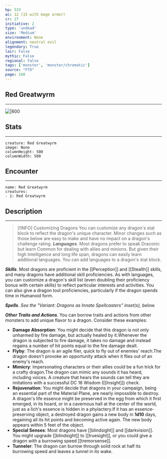 ```yaml
---
hp: 533
ac: 12 (15 with mage armor)
cr: 27
initiative: 2
type: 'undead'    
size: 'Medium'
environment: None
alignment: neutral evil
legendary: True
lair: False
mythic: False
regional: False
tags: ['monster', 'monster/chromatic']
source: "FTD"
page: 168
---
```


## Red Greatwyrm
---

![|600](D:/Program%20Files/5e.tools/img/bestiary/FTD/Red%20Greatwyrm.webp)

## Stats
---

```statblock
creature: Red Greatwyrm
image: None
columnHeight: 500
columnWidth: 500
```

## Encounter
---

```encounter-table
name: Red Greatwyrm
creatures:
- 1: Red Greatwyrm
```

## Description
---


> [!INFO] Customizing Dragons
>You can customize any dragon's stat block to reflect the dragon's unique character. Minor changes such as those below are easy to make and have no impact on a dragon's challenge rating.
**_Languages_**. Most dragons prefer to speak Draconic but learn Common for dealing with allies and minions. But given their high Intelligence and long life span, dragons can easily learn additional languages. You can add languages to a dragon's stat block.

**_Skills_**. Most dragons are proficient in the [[Perception]] and [[Stealth]] skills, and many dragons have additional skill proficiencies. As with languages, you can customize a dragon's skill list (even doubling their proficiency bonus with certain skills) to reflect particular interests and activities. You can also give a dragon tool proficiencies, particularly if the dragon spends time in Humanoid form.

**_Spells_**. _See the "Variant: Dragons as Innate Spellcasters" inset(s), below._

**_Other Traits and Actions_**. You can borrow traits and actions from other monsters to add unique flavor to a dragon. Consider these examples:
- **Damage Absorption**: You might decide that this dragon is not only unharmed by fire damage, but actually healed by it.Whenever the dragon is subjected to fire damage, it takes no damage and instead regains a number of hit points equal to the fire damage dealt.
- **Flyby**: The dragon is an agile flier, quick to fly out of enemies' reach.The dragon doesn't provoke an opportunity attack when it flies out of an enemy's reach.
- **Mimicry**: Impersonating characters or their allies could be a fun trick for a crafty dragon.The dragon can mimic any sounds it has heard, including voices. A creature that hears the sounds can tell they are imitations with a successful DC 16 Wisdom ([[Insight]]) check.
- **Rejuvenation**: You might decide that dragons in your campaign, being an essential part of the Material Plane, are nearly impossible to destroy. A dragon's life essence might be preserved in the egg from which it first emerged, in its hoard, or in a cavernous hall at the center of the world, just as a lich's essence is hidden in a phylactery.If it has an essence-preserving object, a destroyed dragon gains a new body in **1d10** days, regaining all its hit points and becoming active again. The new body appears within 5 feet of the object.
- **Special Senses**: Most dragons have [[blindsight]] and [[darkvision]]. You might upgrade [[blindsight]] to [[truesight]], or you could give a dragon with a burrowing speed [[tremorsense]].
- **Tunneler**: The dragon can burrow through solid rock at half its burrowing speed and leaves a tunnel in its wake.






